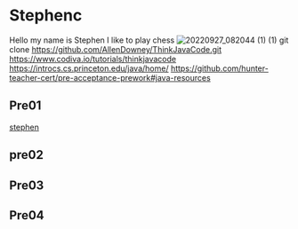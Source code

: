 # Stephenc
Hello my name is Stephen 
I like to play chess
![20220927_082044 (1) (1)](https://github.com/Stephenc80/StephenC/assets/145131056/33823f2a-7832-4035-9f3e-42557c0e550e)
git clone https://github.com/AllenDowney/ThinkJavaCode.git
https://www.codiva.io/tutorials/thinkjavacode
https://introcs.cs.princeton.edu/java/home/
https://github.com/hunter-teacher-cert/pre-acceptance-prework#java-resources
## Pre01 
[stephen](https://replit.com/@StephenChen20/Stephen-chen-Prework-IB-CS#Pre01/Hello.java)
## pre02
## Pre03
## Pre04
